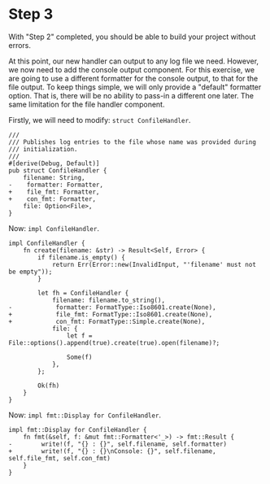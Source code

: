 # Step 3

With "Step 2" completed, you should be able to build your project without errors.

At this point, our new handler can output to any log file we need. However, we now need to add the console output component. For this exercise, we are going to use a different formatter for the console output, to that for the file output. To keep things simple, we will only provide a "default" formatter option. That is, there will be no ability to pass-in a different one later. The same limitation for the file handler component.

Firstly, we will need to modify: `struct ConfileHandler`.

```rust, no_run
///
/// Publishes log entries to the file whose name was provided during
/// initialization.
///
#[derive(Debug, Default)]
pub struct ConfileHandler {
    filename: String,
-    formatter: Formatter,
+    file_fmt: Formatter,
+    con_fmt: Formatter,
    file: Option<File>,
}
```

Now: `impl ConfileHandler`.

```rust, no_run
impl ConfileHandler {
    fn create(filename: &str) -> Result<Self, Error> {
        if filename.is_empty() {
            return Err(Error::new(InvalidInput, "'filename' must not be empty"));
        }

        let fh = ConfileHandler {
            filename: filename.to_string(),
-            formatter: FormatType::Iso8601.create(None),
+            file_fmt: FormatType::Iso8601.create(None),
+            con_fmt: FormatType::Simple.create(None),
            file: {
                let f = File::options().append(true).create(true).open(filename)?;

                Some(f)
            },
        };

        Ok(fh)
    }
}
```

Now: `impl fmt::Display for ConfileHandler`.

```rust, no_run
impl fmt::Display for ConfileHandler {
    fn fmt(&self, f: &mut fmt::Formatter<'_>) -> fmt::Result {
-        write!(f, "{} : {}", self.filename, self.formatter)
+        write!(f, "{} : {}\nConsole: {}", self.filename, self.file_fmt, self.con_fmt)
    }
}

```
